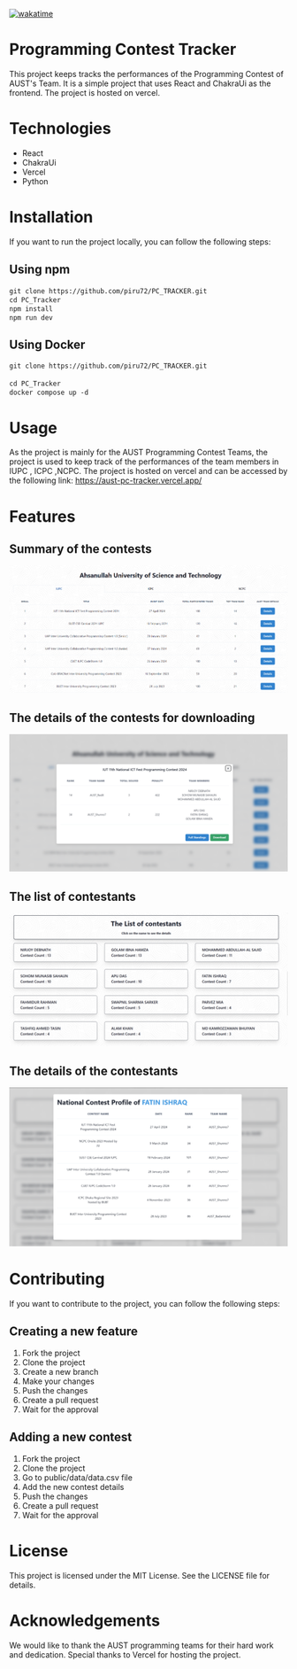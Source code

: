 
[![wakatime](https://wakatime.com/badge/github/piru72/PC_TRACKER.svg)](https://wakatime.com/badge/github/piru72/PC_TRACKER)

# Programming Contest Tracker

This project keeps tracks the performances of the Programming Contest of AUST's Team. It is a simple project that uses React and ChakraUi as the frontend. The project is hosted on vercel.

# Technologies
- React
- ChakraUi
- Vercel
- Python

# Installation


If you want to run the project locally, you can follow the following steps:

## Using npm
```pwsh
git clone https://github.com/piru72/PC_TRACKER.git
cd PC_Tracker
npm install
npm run dev
```

## Using Docker
```pwsh
git clone https://github.com/piru72/PC_TRACKER.git

cd PC_Tracker
docker compose up -d
```

# Usage

As the project is mainly for the AUST Programming Contest Teams, the project is used to keep track of the performances of the team members in IUPC , ICPC ,NCPC. The project is hosted on vercel and can be accessed by the following link: https://aust-pc-tracker.vercel.app/ 

# Features
## Summary of the contests
![alt text](project_screenshot/image.png)

## The details of the contests for downloading
![alt text](project_screenshot/image-1.png)

## The list of contestants
![alt text](project_screenshot/image-2.png)

## The details of the contestants
![alt text](project_screenshot/image-3.png)

# Contributing

If you want to contribute to the project, you can follow the following steps:


## Creating a new feature
1. Fork the project
2. Clone the project
3. Create a new branch
4. Make your changes
5. Push the changes
6. Create a pull request
7. Wait for the approval

## Adding a new contest
1. Fork the project
2. Clone the project
3. Go to public/data/data.csv file
4. Add the new contest details
5. Push the changes
6. Create a pull request
7. Wait for the approval



# License
This project is licensed under the MIT License. See the LICENSE file for details.

# Acknowledgements
We would like to thank the AUST programming teams for their hard work and dedication. Special thanks to Vercel for hosting the project.